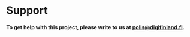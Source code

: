# Support

#### To get help with this project, please write to us at [polis@digifinland.fi](mailto:polis@digifinland.fi).

